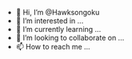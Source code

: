 - 👋 Hi, I’m @Hawksongoku
- 👀 I’m interested in ...
- 🌱 I’m currently learning ...
- 💞️ I’m looking to collaborate on ...
- 📫 How to reach me ...

<!---
Hawksongoku/Hawksongoku is a ✨ special ✨ repository because its `README.md` (this file) appears on your GitHub profile.
You can click the Preview link to take a look at your changes.
--->
